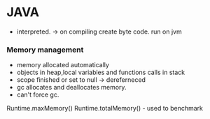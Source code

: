 # JAVA

* interpreted. -> on compiling create byte code. run on jvm

### Memory management

* memory allocated automatically
* objects in heap,local  variables and functions calls in stack
* scope finished or set to null -> dereferneced
* gc allocates and deallocates memory.
* can't force gc.

Runtime.maxMemory()
Runtime.totalMemory() - used to benchmark



